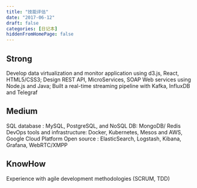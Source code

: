 ```yaml
---
title: "技能评估"
date: "2017-06-12"
draft: false
categories: [日记本]
hiddenFromHomePage: false
---
```

Strong
---------
Develop data virtualization and monitor application using d3.js, React, HTML5/CSS3;
Design REST API, MicroServices, SOAP Web services using Node.js and Java;
Built a real-time streaming pipeline with Kafka, InfluxDB and Telegraf

Medium
--------
SQL database : MySQL, PostgreSQL, and NoSQL DB: MongoDB/ Redis
DevOps tools and infrastructure: Docker, Kubernetes, Mesos and AWS, Google Cloud Platform
Open source : ElasticSearch, Logstash, Kibana, Grafana, WebRTC/XMPP 

KnowHow
--------
Experience with agile development methodologies (SCRUM, TDD)
